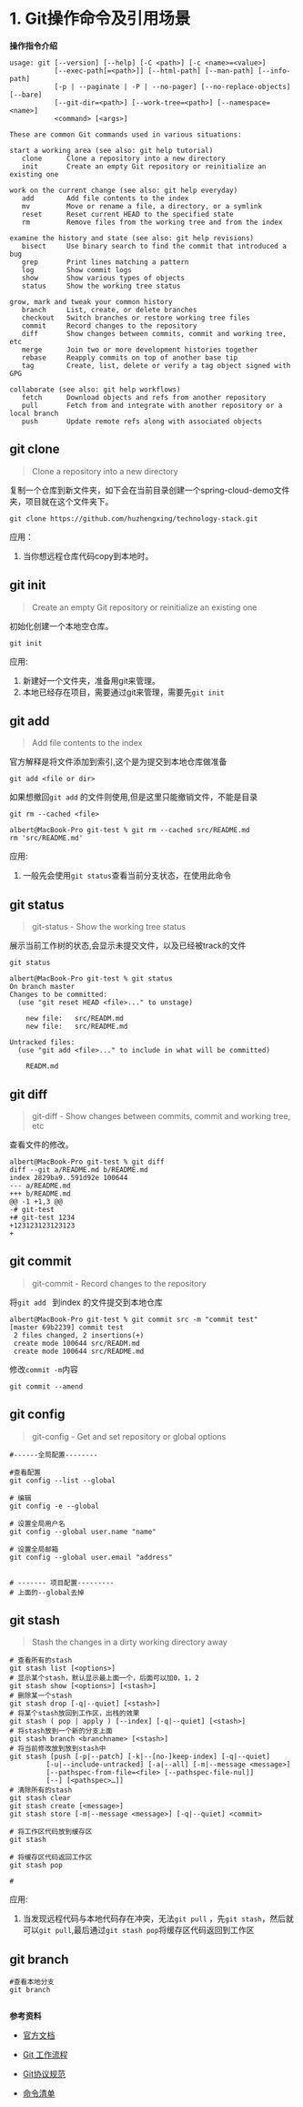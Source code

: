 #  1.  Git操作命令及引用场景

**操作指令介绍**

```shell
usage: git [--version] [--help] [-C <path>] [-c <name>=<value>]
           [--exec-path[=<path>]] [--html-path] [--man-path] [--info-path]
           [-p | --paginate | -P | --no-pager] [--no-replace-objects] [--bare]
           [--git-dir=<path>] [--work-tree=<path>] [--namespace=<name>]
           <command> [<args>]

These are common Git commands used in various situations:

start a working area (see also: git help tutorial)
   clone      Clone a repository into a new directory
   init       Create an empty Git repository or reinitialize an existing one

work on the current change (see also: git help everyday)
   add        Add file contents to the index
   mv         Move or rename a file, a directory, or a symlink
   reset      Reset current HEAD to the specified state
   rm         Remove files from the working tree and from the index

examine the history and state (see also: git help revisions)
   bisect     Use binary search to find the commit that introduced a bug
   grep       Print lines matching a pattern
   log        Show commit logs
   show       Show various types of objects
   status     Show the working tree status

grow, mark and tweak your common history
   branch     List, create, or delete branches
   checkout   Switch branches or restore working tree files
   commit     Record changes to the repository
   diff       Show changes between commits, commit and working tree, etc
   merge      Join two or more development histories together
   rebase     Reapply commits on top of another base tip
   tag        Create, list, delete or verify a tag object signed with GPG

collaborate (see also: git help workflows)
   fetch      Download objects and refs from another repository
   pull       Fetch from and integrate with another repository or a local branch
   push       Update remote refs along with associated objects
```





## git clone

> Clone a repository into a new directory

复制一个仓库到新文件夹，如下会在当前目录创建一个spring-cloud-demo文件夹，项目就在这个文件夹下。

```shell
git clone https://github.com/huzhengxing/technology-stack.git
```



应用：

1. 当你想远程仓库代码copy到本地时。

## git init



> Create an empty Git repository or reinitialize an existing one

初始化创建一个本地空仓库。

```shell
git init 
```

应用:

1. 新建好一个文件夹，准备用git来管理。
2. 本地已经存在项目，需要通过git来管理，需要先`git init`



## git add

> Add file contents to the index

官方解释是将文件添加到索引,这个是为提交到本地仓库做准备

```shell
git add <file or dir>
```

如果想撤回`git add` 的文件则使用,但是这里只能撤销文件，不能是目录

```shell
git rm --cached <file>
```

```shell
albert@MacBook-Pro git-test % git rm --cached src/README.md
rm 'src/README.md'
```





应用:

1. 一般先会使用`git status`查看当前分支状态，在使用此命令





## git status

> git-status - Show the working tree status

展示当前工作树的状态,会显示未提交文件，以及已经被track的文件

```shell
git status 
```



```shell
albert@MacBook-Pro git-test % git status
On branch master
Changes to be committed:
  (use "git reset HEAD <file>..." to unstage)

	new file:   src/READM.md
	new file:   src/README.md

Untracked files:
  (use "git add <file>..." to include in what will be committed)

	READM.md
```





## git diff

> git-diff - Show changes between commits, commit and working tree, etc

查看文件的修改。

```shell
albert@MacBook-Pro git-test % git diff
diff --git a/README.md b/README.md
index 2829ba9..591d92e 100644
--- a/README.md
+++ b/README.md
@@ -1 +1,3 @@
-# git-test
+# git-test 1234
+123123123123123
+
```





## git commit

> git-commit - Record changes to the repository

将`git add ` 到index 的文件提交到本地仓库



```shell
albert@MacBook-Pro git-test % git commit src -m "commit test"
[master 69b2239] commit test
 2 files changed, 2 insertions(+)
 create mode 100644 src/READM.md
 create mode 100644 src/README.md
```



修改`commit -m`内容

```shell
git commit --amend
```



## git config

> git-config - Get and set repository or global options

```shell
#------全局配置--------

#查看配置
git config --list --global

# 编辑
git config -e --global

# 设置全局用户名
git config --global user.name "name"

# 设置全局邮箱
git config --global user.email "address"


# ------- 项目配置---------
# 上面的--global去掉

```



## git stash

> Stash the changes in a dirty working directory away

```shell
# 查看所有的stash
git stash list [<options>]
# 显示某个stash，默认显示最上面一个，后面可以加0，1，2
git stash show [<options>] [<stash>]
# 删除某一个stash
git stash drop [-q|--quiet] [<stash>]
# 将某个stash放回到工作区，出栈的效果
git stash ( pop | apply ) [--index] [-q|--quiet] [<stash>]
# 将stash放到一个新的分支上面
git stash branch <branchname> [<stash>]
# 将当前修改放到放到stash中
git stash [push [-p|--patch] [-k|--[no-]keep-index] [-q|--quiet]
	     [-u|--include-untracked] [-a|--all] [-m|--message <message>]
	     [--pathspec-from-file=<file> [--pathspec-file-nul]]
	     [--] [<pathspec>…]]
# 清除所有的stash
git stash clear
git stash create [<message>]
git stash store [-m|--message <message>] [-q|--quiet] <commit>
```



```shell
# 将工作区代码放到缓存区
git stash

# 将缓存区代码返回工作区
git stash pop

# 

```

应用:

1. 当发现远程代码与本地代码存在冲突，无法`git pull` ，先`git stash`，然后就可以`git pull`,最后通过`git stash pop`将缓存区代码返回到工作区



## git branch

```shell
#查看本地分支
git branch


```





**参考资料**

- [官方文档](https://git-scm.com/docs)
- [Git 工作流程](http://www.ruanyifeng.com/blog/2015/12/git-workflow.html)
- [Git协议规范](https://github.com/thoughtbot/guides/tree/master/protocol/git)

- [命令清单](http://www.ruanyifeng.com/blog/2015/12/git-cheat-sheet.html)